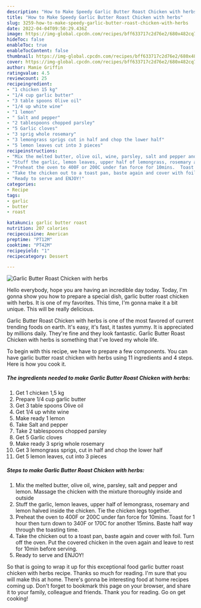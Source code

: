 ```yaml
---
description: "How to Make Speedy Garlic Butter Roast Chicken with herbs"
title: "How to Make Speedy Garlic Butter Roast Chicken with herbs"
slug: 3259-how-to-make-speedy-garlic-butter-roast-chicken-with-herbs
date: 2022-04-04T09:50:29.436Z
image: https://img-global.cpcdn.com/recipes/bff633717c2d76e2/680x482cq70/garlic-butter-roast-chicken-with-herbs-recipe-main-photo.jpg
hideToc: false
enableToc: true
enableTocContent: false
thumbnail: https://img-global.cpcdn.com/recipes/bff633717c2d76e2/680x482cq70/garlic-butter-roast-chicken-with-herbs-recipe-main-photo.jpg
cover: https://img-global.cpcdn.com/recipes/bff633717c2d76e2/680x482cq70/garlic-butter-roast-chicken-with-herbs-recipe-main-photo.jpg
author: Mamie Griffin
ratingvalue: 4.5
reviewcount: 25
recipeingredient:
- "1 chicken 15 kg"
- "1/4 cup garlic butter"
- "3 table spoons Olive oil"
- "1/4 up white wine"
- "1 lemon"
- " Salt and pepper"
- "2 tablespoons chopped parsley"
- "5 Garlic cloves"
- "3 sprig whole rosemary"
- "3 lemongrass sprigs cut in half and chop the lower half"
- "5 lemon leaves cut into 3 pieces"
recipeinstructions:
- "Mix the melted butter, olive oil, wine, parsley, salt and pepper and lemon. Massage the chicken with the mixture thoroughly inside and outside"
- "Stuff the garlic, lemon leaves, upper half of lemongrass, rosemary and lemon halved inside the chicken. Tie the chicken legs together."
- "Preheat the oven to 400F or 200C under fan force for 10mins.  Toast for 1 hour  then turn down to 340F or 170C for another 15mins. Baste half way through the toasting time."
- "Take the chicken out to a toast pan, baste again and cover with foil.  Turn off the oven. Put the covered chicken in the oven again and leave to rest for 10min before serving."
- "Ready to serve and ENJOY!"
categories:
- Recipe
tags:
- garlic
- butter
- roast

katakunci: garlic butter roast 
nutrition: 207 calories
recipecuisine: American
preptime: "PT12M"
cooktime: "PT42M"
recipeyield: "1"
recipecategory: Dessert

---
```



![Garlic Butter Roast Chicken with herbs](https://img-global.cpcdn.com/recipes/bff633717c2d76e2/680x482cq70/garlic-butter-roast-chicken-with-herbs-recipe-main-photo.jpg)

Hello everybody, hope you are having an incredible day today. Today, I'm gonna show you how to prepare a special dish, garlic butter roast chicken with herbs. It is one of my favorites. This time, I'm gonna make it a bit unique. This will be really delicious.

Garlic Butter Roast Chicken with herbs is one of the most favored of current trending foods on earth. It's easy, it's fast, it tastes yummy. It is appreciated by millions daily. They're fine and they look fantastic. Garlic Butter Roast Chicken with herbs is something that I've loved my whole life.




To begin with this recipe, we have to prepare a few components. You can have garlic butter roast chicken with herbs using 11 ingredients and 4 steps. Here is how you cook it.

<!--inarticleads1-->

##### The ingredients needed to make Garlic Butter Roast Chicken with herbs:

1. Get 1 chicken 1,5 kg
1. Prepare 1/4 cup garlic butter
1. Get 3 table spoons Olive oil
1. Get 1/4 up white wine
1. Make ready 1 lemon
1. Take  Salt and pepper
1. Take 2 tablespoons chopped parsley
1. Get 5 Garlic cloves
1. Make ready 3 sprig whole rosemary
1. Get 3 lemongrass sprigs, cut in half and chop the lower half
1. Get 5 lemon leaves, cut into 3 pieces




<!--inarticleads2-->

##### Steps to make Garlic Butter Roast Chicken with herbs:

1. Mix the melted butter, olive oil, wine, parsley, salt and pepper and lemon. Massage the chicken with the mixture thoroughly inside and outside
1. Stuff the garlic, lemon leaves, upper half of lemongrass, rosemary and lemon halved inside the chicken. Tie the chicken legs together.
1. Preheat the oven to 400F or 200C under fan force for 10mins.  Toast for 1 hour  then turn down to 340F or 170C for another 15mins. Baste half way through the toasting time.
1. Take the chicken out to a toast pan, baste again and cover with foil.  Turn off the oven. Put the covered chicken in the oven again and leave to rest for 10min before serving.
1. Ready to serve and ENJOY!



So that is going to wrap it up for this exceptional food garlic butter roast chicken with herbs recipe. Thanks so much for reading. I'm sure that you will make this at home. There's gonna be interesting food at home recipes coming up. Don't forget to bookmark this page on your browser, and share it to your family, colleague and friends. Thank you for reading. Go on get cooking!
